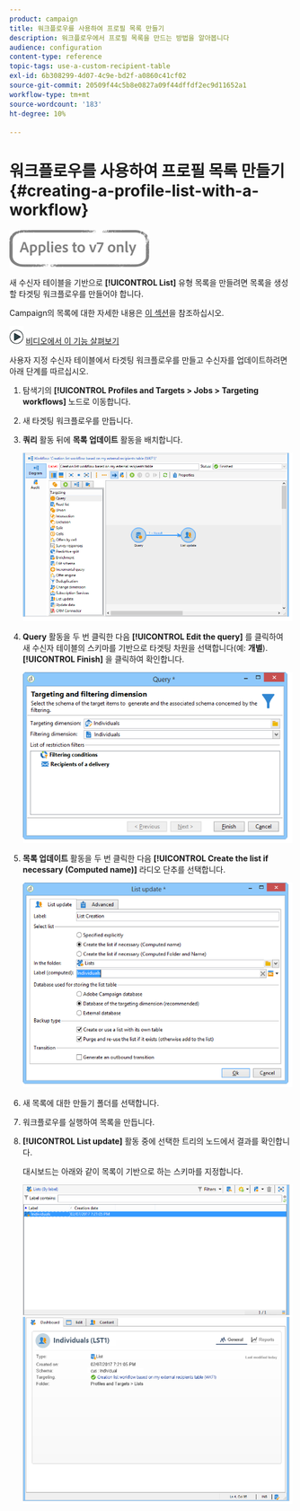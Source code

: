 ```yaml
---
product: campaign
title: 워크플로우를 사용하여 프로필 목록 만들기
description: 워크플로우에서 프로필 목록을 만드는 방법을 알아봅니다
audience: configuration
content-type: reference
topic-tags: use-a-custom-recipient-table
exl-id: 6b308299-4d07-4c9e-bd2f-a0860c41cf02
source-git-commit: 20509f44c5b8e0827a09f44dffdf2ec9d11652a1
workflow-type: tm+mt
source-wordcount: '183'
ht-degree: 10%

---
```


# 워크플로우를 사용하여 프로필 목록 만들기{#creating-a-profile-list-with-a-workflow}

![](../../assets/v7-only.svg)

새 수신자 테이블을 기반으로 **[!UICONTROL List]** 유형 목록을 만들려면 목록을 생성할 타겟팅 워크플로우를 만들어야 합니다.

Campaign의 목록에 대한 자세한 내용은 [이 섹션](../../platform/using/creating-and-managing-lists.md#about-lists-in-adobe-campaign)을 참조하십시오.

![](assets/do-not-localize/how-to-video.png) [비디오에서 이 기능 살펴보기](../../platform/using/creating-and-managing-lists.md#create-list-in-a-wf-video)

사용자 지정 수신자 테이블에서 타겟팅 워크플로우를 만들고 수신자를 업데이트하려면 아래 단계를 따르십시오.

1. 탐색기의 **[!UICONTROL Profiles and Targets > Jobs > Targeting workflows]** 노드로 이동합니다.
1. 새 타겟팅 워크플로우를 만듭니다.
1. **쿼리** 활동 뒤에 **목록 업데이트** 활동을 배치합니다.

   ![](assets/mapping_create_list_workflow01.png)

1. **Query** 활동을 두 번 클릭한 다음 **[!UICONTROL Edit the query]** 를 클릭하여 새 수신자 테이블의 스키마를 기반으로 타겟팅 차원을 선택합니다(예: **개별**). **[!UICONTROL Finish]** 을 클릭하여 확인합니다.

   ![](assets/mapping_create_list_workflow03.png)

1. **목록 업데이트** 활동을 두 번 클릭한 다음 **[!UICONTROL Create the list if necessary (Computed name)]** 라디오 단추를 선택합니다.

   ![](assets/mapping_create_list_workflow02.png)

1. 새 목록에 대한 만들기 폴더를 선택합니다.
1. 워크플로우를 실행하여 목록을 만듭니다.
1. **[!UICONTROL List update]** 활동 중에 선택한 트리의 노드에서 결과를 확인합니다.

   대시보드는 아래와 같이 목록이 기반으로 하는 스키마를 지정합니다.

   ![](assets/mapping_list_view.png)
